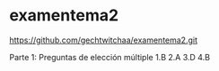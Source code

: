 # examentema2
https://github.com/gechtwitchaa/examentema2.git


Parte 1: Preguntas de elección múltiple
1.B
2.A
3.D
4.B
